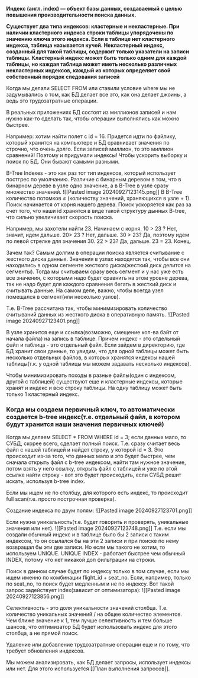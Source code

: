 **Индекс (англ. index) — объект базы данных, создаваемый с целью повышения производительности поиска данных.**

**Существует два типа индексов: кластерные и некластерные. При наличии кластерного индекса строки таблицы упорядочены по значению ключа этого индекса. Если в таблице нет кластерного индекса, таблица называется кучей. Некластерный индекс, созданный для такой таблицы, содержит только указатели на записи таблицы. Кластерный индекс может быть только одним для каждой таблицы, но каждая таблица может иметь несколько различных некластерных индексов, каждый из которых определяет свой собственный порядок следования записей**


Когда мы делали SELECT FROM или ставили условие where мы не задумывались о том, как БД делает все это, как она делает джоины, а ведь это трудозатратные операции.

В реальных приложениях БД состоят из миллионов записей и нам нужно как-то сделать так, чтобы операции выполнялись как можно быстрее.

Например: хотим найти полет с id = 16. Придется идти по файлику, который хранится на компьютере и БД сравнивает значения по строчно, что очень долго. Если записей миллион, то это миллион сравнений! Поэтому и придумали индексы! Чтобы ускорить выборку и поиск по БД. Они бывают самыми разными.

B-Tree Indexes - это как раз тот тип индексов, который использует постгрес по умолчанию. Различие с бинарным деревом в том, что в бинарном дереве в узле одно значение, а в B-Tree в узле сразу множество значений.
![[Pasted image 20240927123145.png]]
В B-Tree количество потомков ≤ (количеству значений, храняющихся в узле + 1). Поиск начинается от корня нашего дерева. Поиск ускоряется как раз за счет того, что наши id хранятся в виде такой структуру дынных B-tree, что сильно увеличивает скорость поиска.

Например, мы захотели найти 23. Начинаем с корня. 10 > 23 ? Нет, значит, идем дальше. 20> 23 ? Нет, дальше. 30 > 23? Да, поэтому идем по левой стрелке для значения 30. 22 > 23? Да, дальше. 23 = 23. Конец.

Зачем так? Самым долгим в операции поиска является считывание с жесткого диска данных. Значения в узлах находятся так, чтобы все они находились в одном сегменте жесткого диска(жесткий диск делится на сегменты). Тогда мы считываем сразу весь сегмент и у нас уже есть все значения, с которыми надо будет сравнить на этом уровне дерева, так не надо будет для каждого сравнения бегать в жесткий диск и считывать данные. На самом деле, важно, чтобы всегда узел помещался в сегмент(или несколько узлов).

Т.е. B-Tree рассчитана так, чтобы минимизировать количество считываний данных из жесткого диска в оперативную память.
![[Pasted image 20240927123401.png]]

В узле хранится еще и ссылка(возможно, смещение кол-ва байт от начала файла) на запись в таблице. Причем индекс - это отдельный файл и таблица - это отдельный файл. Если зайдем в директорию, где БД хранит свои данные, то увидим, что для одной таблицы может быть несколько отдельных файлов, в которых хранятся индексы нашей таблицы(т.к. у одной таблицы мы можем задавать несколько индексов).

Чтобы минимизировать походы в разные файлы(один с индексом, другой с таблицей) существуют еще и кластерные индексы, которые хранят и индекс и всю строку таблицы.
На одну таблицу может быть только 1 кластерный индекс.
### Когда мы создаем первичный ключ, то автоматически создается b-tree индекс(т.е. отдельный файл, в котором будут хранится наши значения первичных ключей)

Когда мы делаем SELECT * FROM WHERE id = 3; если данных мало, то СУБД, скорее всего, сделает полный поиск. Т.е. сразу считает весь файл с нашей таблицей и найдет строку, у которой id = 3. Это происходит из-за того, что данных мало и это будет быстрее, чем сначала открыть файл с b-tree индексом, найти там нужное значение, потом взять у него ссылку, открыть файл с таблицей и уже по этой ссылке найти строку - вот это будет происходить, если СУБД решит искать, используя b-tree index.

Если мы ищем не по столбцу, для которого есть индекс, то происходит full scan(т.е. просто построчная проверка).

Создание индекса по двум полям:
![[Pasted image 20240927123701.png]]

Если нужна уникальность(т.е. будет говорить и проверять, уникальные значения или нет).
![[Pasted image 20240927123748.png]]
Т.е. если мы создали обычный индекс и в таблице было бы 2 записи с таким индексом, то он ссылался бы на эти 2 записи и при поиске по нему возвращал бы эти две записи. Но если мы такого не хотим, то используем UNIQUE.
UNIQUE INDEX - работает быстрее чем обычный INDEX, потому что нет никакой доп фильтрации на строки.

Поиск в данном случае будет по индексу только в том случае, если мы ищем именно по комбинации flight_id + seat_no. Если, например, только по seat_no, то поиск будет медленным и не по индексу. Вот такой запрос задействует index(зависит от оптимизатора):
![[Pasted image 20240927123856.png]]

Селективность - это доля уникальности значений столбца. Т.е. количество уникальных значений / на общее количество элементов. Чем ближе значение к 1, тем лучше селективность и тем больше шансов, что оптимизатор БД будет использовать индекс для этого столбца, а не прямой поиск.

Удаление или добавление трудозатратные операции еще и по тому, что требует обновления индексов.

Мы можем анализировать, как БД делает запросы, использует индексы или нет. Для этого используется [[План выполнения запросов]].
